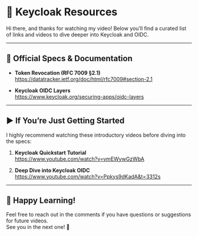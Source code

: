 # 📖 Keycloak Resources

Hi there, and thanks for watching my video! Below you’ll find a curated list of links and videos to dive deeper into Keycloak and OIDC.

---

## 🔗 Official Specs & Documentation

- **Token Revocation (RFC 7009 §2.1)**  
  https://datatracker.ietf.org/doc/html/rfc7009#section-2.1

- **Keycloak OIDC Layers**  
  https://www.keycloak.org/securing-apps/oidc-layers

---

## ▶️ If You’re Just Getting Started

I highly recommend watching these introductory videos before diving into the specs:

1. **Keycloak Quickstart Tutorial**  
   https://www.youtube.com/watch?v=vmEWywGzWbA

2. **Deep Dive into Keycloak OIDC**  
   https://www.youtube.com/watch?v=Ppkys9dKadA&t=3312s

---

## 🚀 Happy Learning!

Feel free to reach out in the comments if you have questions or suggestions for future videos.  
See you in the next one! 👋
